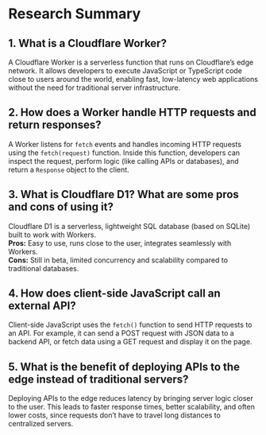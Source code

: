 # Research Summary

## 1. What is a Cloudflare Worker?

A Cloudflare Worker is a serverless function that runs on Cloudflare’s edge network. It allows developers to execute JavaScript or TypeScript code close to users around the world, enabling fast, low-latency web applications without the need for traditional server infrastructure.

## 2. How does a Worker handle HTTP requests and return responses?

A Worker listens for `fetch` events and handles incoming HTTP requests using the `fetch(request)` function. Inside this function, developers can inspect the request, perform logic (like calling APIs or databases), and return a `Response` object to the client.

## 3. What is Cloudflare D1? What are some pros and cons of using it?

Cloudflare D1 is a serverless, lightweight SQL database (based on SQLite) built to work with Workers.  
**Pros:** Easy to use, runs close to the user, integrates seamlessly with Workers.  
**Cons:** Still in beta, limited concurrency and scalability compared to traditional databases.

## 4. How does client-side JavaScript call an external API?

Client-side JavaScript uses the `fetch()` function to send HTTP requests to an API. For example, it can send a POST request with JSON data to a backend API, or fetch data using a GET request and display it on the page.

## 5. What is the benefit of deploying APIs to the edge instead of traditional servers?

Deploying APIs to the edge reduces latency by bringing server logic closer to the user. This leads to faster response times, better scalability, and often lower costs, since requests don’t have to travel long distances to centralized servers.

